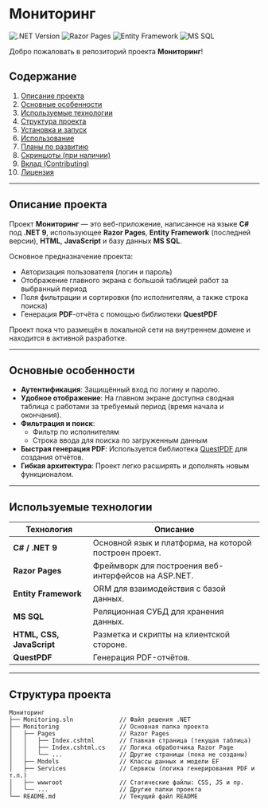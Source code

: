# Мониторинг
![.NET Version](https://img.shields.io/badge/.NET-9.0-blueviolet)
![Razor Pages](https://img.shields.io/badge/Razor%20Pages-Enabled-success)
![Entity Framework](https://img.shields.io/badge/Entity%20Framework-Latest%20Version-green)
![MS SQL](https://img.shields.io/badge/Database-MS%20SQL-blue)

Добро пожаловать в репозиторий проекта **Мониторинг**! 

## Содержание
1. [Описание проекта](#описание-проекта)
2. [Основные особенности](#основные-особенности)
3. [Используемые технологии](#используемые-технологии)
4. [Структура проекта](#структура-проекта)
5. [Установка и запуск](#установка-и-запуск)
6. [Использование](#использование)
7. [Планы по развитию](#планы-по-развитию)
8. [Скриншоты (при наличии)](#скриншоты)
9. [Вклад (Contributing)](#вклад-contributing)
10. [Лицензия](#лицензия)

---

## Описание проекта
Проект **Мониторинг** — это веб-приложение, написанное на языке **C#** под **.NET 9**, использующее **Razor Pages**, **Entity Framework** (последней версии), **HTML**, **JavaScript** и базу данных **MS SQL**.  

Основное предназначение проекта:  
- Авторизация пользователя (логин и пароль)  
- Отображение главного экрана с большой таблицей работ за выбранный период  
- Поля фильтрации и сортировки (по исполнителям, а также строка поиска)  
- Генерация **PDF**-отчёта с помощью библиотеки **QuestPDF**  

Проект пока что размещён в локальной сети на внутреннем домене и находится в активной разработке.

---

## Основные особенности
- **Аутентификация**: Защищённый вход по логину и паролю.  
- **Удобное отображение**: На главном экране доступна сводная таблица с работами за требуемый период (время начала и окончания).  
- **Фильтрация и поиск**:  
  - Фильтр по исполнителям  
  - Строка ввода для поиска по загруженным данным  
- **Быстрая генерация PDF**: Используется библиотека [QuestPDF](https://github.com/QuestPDF/QuestPDF) для создания отчётов.  
- **Гибкая архитектура**: Проект легко расширять и дополнять новым функционалом.

---

## Используемые технологии
| Технология               | Описание                                                  |
|--------------------------|-----------------------------------------------------------|
| **C# / .NET 9**          | Основной язык и платформа, на которой построен проект.   |
| **Razor Pages**          | Фреймворк для построения веб-интерфейсов на ASP.NET.     |
| **Entity Framework**     | ORM для взаимодействия с базой данных.                   |
| **MS SQL**               | Реляционная СУБД для хранения данных.                    |
| **HTML, CSS, JavaScript**| Разметка и скрипты на клиентской стороне.                |
| **QuestPDF**             | Генерация PDF-отчётов.                 |

---

## Структура проекта
```plaintext
Мониторинг
├── Monitoring.sln             // Файл решения .NET
├── Monitoring                 // Основная папка проекта
│   ├── Pages                  // Razor Pages
│   │   ├── Index.cshtml       // Главная страница (текущая таблица)
│   │   ├── Index.cshtml.cs    // Логика обработчика Razor Page
│   │   └── ...                // Другие страницы (пока не созданы)
│   ├── Models                 // Классы данных и модели EF
│   ├── Services               // Сервисы (логика генерирования PDF и т.п.)
│   ├── wwwroot                // Статические файлы: CSS, JS и пр.
│   └── ...                    // Другие папки проекта
└── README.md                  // Текущий файл README

